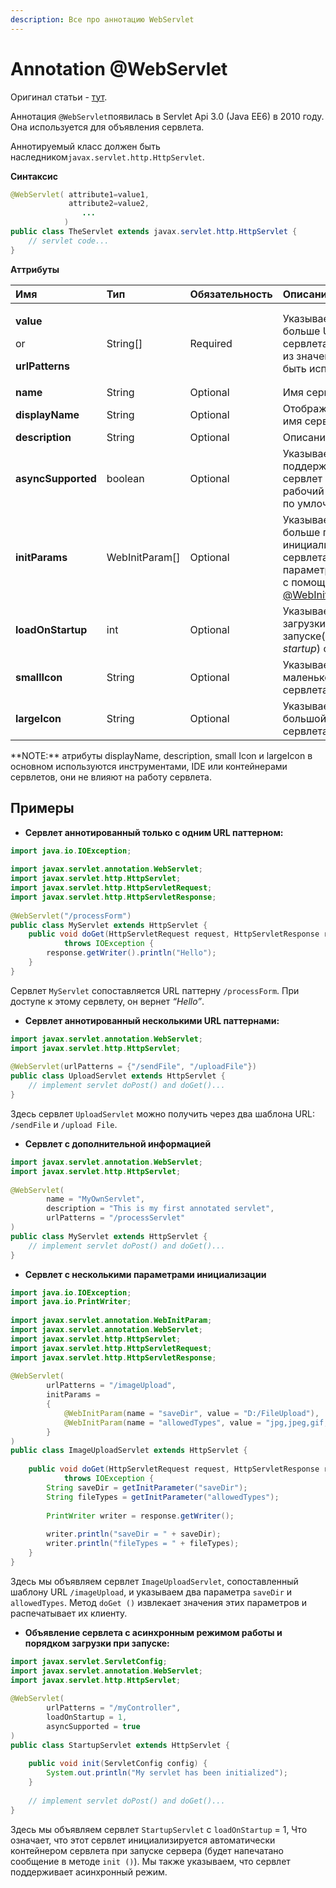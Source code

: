 ```yaml
---
description: Все про аннотацию WebServlet
---
```


# Annotation @WebServlet

Оригинал статьи - [тут](https://www.codejava.net/java-ee/servlet/webservlet-annotation-examples).

Аннотация `@WebServlet`появилась в Servlet Api 3.0 \(Java EE6\)  в 2010 году. Она используется для объявления сервлета.

 Аннотируемый класс должен быть наследником`javax.servlet.http.HttpServlet`.

**Синтаксис**

```java
@WebServlet( attribute1=value1, 
             attribute2=value2,
                ...
            )
public class TheServlet extends javax.servlet.http.HttpServlet {
    // servlet code...
}
```

**Аттрибуты**

<table>
  <thead>
    <tr>
      <th style="text-align:left">&#x418;&#x43C;&#x44F;</th>
      <th style="text-align:left"><b>&#x422;&#x438;&#x43F;</b>
      </th>
      <th style="text-align:left">&#x41E;&#x431;&#x44F;&#x437;&#x430;&#x442;&#x435;&#x43B;&#x44C;&#x43D;&#x43E;&#x441;&#x442;&#x44C;</th>
      <th
      style="text-align:left">&#x41E;&#x43F;&#x438;&#x441;&#x430;&#x43D;&#x438;&#x435;</th>
    </tr>
  </thead>
  <tbody>
    <tr>
      <td style="text-align:left">
        <p><b>value</b>
        </p>
        <p>or</p>
        <p><b>urlPatterns</b>
        </p>
      </td>
      <td style="text-align:left">String[]</td>
      <td style="text-align:left">Required</td>
      <td style="text-align:left">&#x423;&#x43A;&#x430;&#x437;&#x44B;&#x432;&#x430;&#x435;&#x442; &#x43E;&#x434;&#x438;&#x43D;
        &#x438;&#x43B;&#x438; &#x431;&#x43E;&#x43B;&#x44C;&#x448;&#x435; URL &#x43F;&#x430;&#x442;&#x442;&#x435;&#x440;&#x43D;&#x43E;&#x432;
        &#x441;&#x435;&#x440;&#x432;&#x43B;&#x435;&#x442;&#x430;. &#x422;&#x43E;&#x43B;&#x44C;&#x43A;&#x43E;
        &#x43E;&#x434;&#x43D;&#x43E; &#x438;&#x437; &#x437;&#x43D;&#x430;&#x447;&#x435;&#x43D;&#x438;&#x439;
        &#x43C;&#x43E;&#x436;&#x435;&#x442; &#x431;&#x44B;&#x442;&#x44C; &#x438;&#x441;&#x43F;&#x43E;&#x43B;&#x44C;&#x437;&#x43E;&#x432;&#x430;&#x43D;&#x43E;</td>
    </tr>
    <tr>
      <td style="text-align:left"><b>name</b>
      </td>
      <td style="text-align:left">String</td>
      <td style="text-align:left">Optional</td>
      <td style="text-align:left">&#x418;&#x43C;&#x44F; &#x441;&#x435;&#x440;&#x432;&#x43B;&#x435;&#x442;&#x430;</td>
    </tr>
    <tr>
      <td style="text-align:left"><b>displayName</b>
      </td>
      <td style="text-align:left">String</td>
      <td style="text-align:left">Optional</td>
      <td style="text-align:left">&#x41E;&#x442;&#x43E;&#x431;&#x440;&#x430;&#x436;&#x430;&#x435;&#x43C;&#x43E;&#x435;(<em>display</em>)
        &#x438;&#x43C;&#x44F; &#x441;&#x435;&#x440;&#x432;&#x43B;&#x435;&#x442;&#x430;</td>
    </tr>
    <tr>
      <td style="text-align:left"><b>description</b>
      </td>
      <td style="text-align:left">String</td>
      <td style="text-align:left">Optional</td>
      <td style="text-align:left">&#x41E;&#x43F;&#x438;&#x441;&#x430;&#x43D;&#x438;&#x435; &#x441;&#x435;&#x440;&#x432;&#x43B;&#x435;&#x442;&#x430;</td>
    </tr>
    <tr>
      <td style="text-align:left"><b>asyncSupported</b>
      </td>
      <td style="text-align:left">boolean</td>
      <td style="text-align:left">Optional</td>
      <td style="text-align:left">&#x423;&#x43A;&#x430;&#x437;&#x44B;&#x432;&#x430;&#x435;&#x442; &#x43F;&#x43E;&#x434;&#x434;&#x435;&#x440;&#x436;&#x438;&#x432;&#x430;&#x435;&#x442;
        &#x43B;&#x438; &#x441;&#x435;&#x440;&#x432;&#x43B;&#x435;&#x442; &#x430;&#x441;&#x438;&#x43D;&#x445;&#x440;&#x43E;&#x43D;&#x43D;&#x44B;&#x439;
        &#x440;&#x430;&#x431;&#x43E;&#x447;&#x438;&#x439; &#x440;&#x435;&#x436;&#x438;&#x43C;.
        False &#x43F;&#x43E; &#x443;&#x43C;&#x43B;&#x43E;&#x447;&#x430;&#x43D;&#x438;&#x44E;</td>
    </tr>
    <tr>
      <td style="text-align:left"><b>initParams</b>
      </td>
      <td style="text-align:left">WebInitParam[]</td>
      <td style="text-align:left">Optional</td>
      <td style="text-align:left">&#x423;&#x43A;&#x430;&#x437;&#x44B;&#x432;&#x430;&#x435;&#x442; &#x43D;&#x430;
        &#x43E;&#x434;&#x438;&#x43D; &#x438;&#x43B;&#x438; &#x431;&#x43E;&#x43B;&#x44C;&#x448;&#x435;
        &#x43F;&#x430;&#x440;&#x430;&#x43C;&#x435;&#x442;&#x440;&#x43E;&#x432;
        &#x438;&#x43D;&#x438;&#x446;&#x438;&#x430;&#x43B;&#x438;&#x437;&#x430;&#x446;&#x438;&#x438;
        &#x441;&#x435;&#x440;&#x432;&#x43B;&#x435;&#x442;&#x430;. &#x41A;&#x430;&#x436;&#x434;&#x44B;&#x439;
        &#x43F;&#x430;&#x440;&#x430;&#x43C;&#x435;&#x442;&#x440; &#x443;&#x43A;&#x430;&#x437;&#x44B;&#x432;&#x430;&#x435;&#x442;&#x441;&#x44F;
        &#x441; &#x43F;&#x43E;&#x43C;&#x43E;&#x449;&#x44C;&#x44E; &#x430;&#x43D;&#x43D;&#x43E;&#x442;&#x430;&#x446;&#x438;&#x438;
        <a
        href="https://www.codejava.net/java-ee/servlet/webinitparam-annotation-examples">@WebInitParam</a>
      </td>
    </tr>
    <tr>
      <td style="text-align:left"><b>loadOnStartup</b>
      </td>
      <td style="text-align:left">int</td>
      <td style="text-align:left">Optional</td>
      <td style="text-align:left">&#x423;&#x43A;&#x430;&#x437;&#x44B;&#x432;&#x430;&#x435;&#x442; &#x43F;&#x43E;&#x440;&#x44F;&#x434;&#x43E;&#x43A;
        &#x437;&#x430;&#x433;&#x440;&#x443;&#x437;&#x43A;&#x438; &#x43F;&#x440;&#x438;
        &#x437;&#x430;&#x43F;&#x443;&#x441;&#x43A;&#x435;(<em>load-on-startup</em>)
        &#x441;&#x435;&#x440;&#x432;&#x43B;&#x435;&#x442;&#x430;.</td>
    </tr>
    <tr>
      <td style="text-align:left"><b>smallIcon</b>
      </td>
      <td style="text-align:left">String</td>
      <td style="text-align:left">Optional</td>
      <td style="text-align:left">&#x423;&#x43A;&#x430;&#x437;&#x44B;&#x432;&#x430;&#x435;&#x442; &#x438;&#x43C;&#x44F;
        &#x43C;&#x430;&#x43B;&#x435;&#x43D;&#x44C;&#x43A;&#x43E;&#x439; &#x438;&#x43A;&#x43E;&#x43D;&#x43A;&#x438;
        &#x441;&#x435;&#x440;&#x432;&#x43B;&#x435;&#x442;&#x430;</td>
    </tr>
    <tr>
      <td style="text-align:left"><b>largeIcon</b>
      </td>
      <td style="text-align:left">String</td>
      <td style="text-align:left">Optional</td>
      <td style="text-align:left">&#x423;&#x43A;&#x430;&#x437;&#x44B;&#x432;&#x430;&#x435;&#x442; &#x438;&#x43C;&#x44F;
        &#x431;&#x43E;&#x43B;&#x44C;&#x448;&#x43E;&#x439; &#x438;&#x43A;&#x43E;&#x43D;&#x43A;&#x438;
        &#x441;&#x435;&#x440;&#x432;&#x43B;&#x435;&#x442;&#x430;</td>
    </tr>
  </tbody>
</table>**NOTE:** атрибуты displayName, description, small Icon и largeIcon в основном используются инструментами, IDE или контейнерами сервлетов, они не влияют на работу сервлета.

## **Примеры**

* **Сервлет аннотированный только с одним URL паттерном:**

```java
import java.io.IOException;
 
import javax.servlet.annotation.WebServlet;
import javax.servlet.http.HttpServlet;
import javax.servlet.http.HttpServletRequest;
import javax.servlet.http.HttpServletResponse;
 
@WebServlet("/processForm")
public class MyServlet extends HttpServlet {
    public void doGet(HttpServletRequest request, HttpServletResponse response)
            throws IOException {
        response.getWriter().println("Hello");
    }
}
```

Сервлет  `MyServlet`  сопоставляется URL паттерну `/processForm`. При доступе к этому сервлету, он вернет _“Hello”_.

* **Сервлет аннотированный несколькими URL паттернами:**

```java
import javax.servlet.annotation.WebServlet;
import javax.servlet.http.HttpServlet;
 
@WebServlet(urlPatterns = {"/sendFile", "/uploadFile"})
public class UploadServlet extends HttpServlet {
    // implement servlet doPost() and doGet()...
}
```

Здесь сервлет `UploadServlet` можно получить через два шаблона URL:  `/sendFile` и  `/upload File`.

* **Сервлет с дополнительной информацией**

```java
import javax.servlet.annotation.WebServlet;
import javax.servlet.http.HttpServlet;
 
@WebServlet(
        name = "MyOwnServlet",
        description = "This is my first annotated servlet",
        urlPatterns = "/processServlet"
)
public class MyServlet extends HttpServlet {
    // implement servlet doPost() and doGet()...
}
```

* **Сервлет с несколькими параметрами инициализации**

```java
import java.io.IOException;
import java.io.PrintWriter;
 
import javax.servlet.annotation.WebInitParam;
import javax.servlet.annotation.WebServlet;
import javax.servlet.http.HttpServlet;
import javax.servlet.http.HttpServletRequest;
import javax.servlet.http.HttpServletResponse;
 
@WebServlet(
        urlPatterns = "/imageUpload",
        initParams =
        {
            @WebInitParam(name = "saveDir", value = "D:/FileUpload"),
            @WebInitParam(name = "allowedTypes", value = "jpg,jpeg,gif,png")
        }
)
public class ImageUploadServlet extends HttpServlet {
 
    public void doGet(HttpServletRequest request, HttpServletResponse response)
            throws IOException {
        String saveDir = getInitParameter("saveDir");
        String fileTypes = getInitParameter("allowedTypes");
 
        PrintWriter writer = response.getWriter();
 
        writer.println("saveDir = " + saveDir);
        writer.println("fileTypes = " + fileTypes);
    }
}
```

Здесь мы объявляем сервлет `ImageUploadServlet`, сопоставленный шаблону URL `/imageUpload`, и указываем два параметра `saveDir` и `allowedTypes`. Метод `doGet ()` извлекает значения этих параметров и распечатывает их клиенту.

* **Объявление сервлета с асинхронным режимом работы и порядком загрузки при запуске:**

```java
import javax.servlet.ServletConfig;
import javax.servlet.annotation.WebServlet;
import javax.servlet.http.HttpServlet;
 
@WebServlet(
        urlPatterns = "/myController",
        loadOnStartup = 1,
        asyncSupported = true
)
public class StartupServlet extends HttpServlet {
     
    public void init(ServletConfig config) {
        System.out.println("My servlet has been initialized");
    }
     
    // implement servlet doPost() and doGet()...
}
```

Здесь мы объявляем сервлет `StartupServlet` с `loadOnStartup` = 1, Что означает, что этот сервлет инициализируется автоматически контейнером сервлета при запуске сервера \(будет напечатано сообщение в методе `init ()`\). Мы также указываем, что сервлет поддерживает асинхронный режим.

